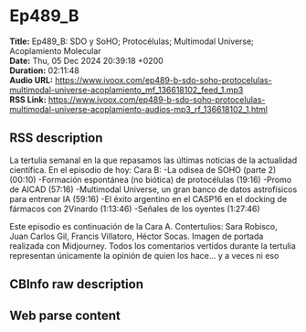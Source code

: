 # Ep489_B  
**Title:** Ep489_B: SDO y SoHO; Protocélulas; Multimodal Universe; Acoplamiento Molecular  
**Date:** Thu, 05 Dec 2024 20:39:18 +0200  
**Duration:** 02:11:48  
**Audio URL:** https://www.ivoox.com/ep489-b-sdo-soho-protocelulas-multimodal-universe-acoplamiento_mf_136618102_feed_1.mp3  
**RSS Link:** https://www.ivoox.com/ep489-b-sdo-soho-protocelulas-multimodal-universe-acoplamiento-audios-mp3_rf_136618102_1.html  

## RSS description
La tertulia semanal en la que repasamos las últimas noticias de la actualidad científica. En el episodio de hoy:
Cara B:
-La odisea de SOHO (parte 2) (00:10)
-Formación espontánea (no biótica) de protocélulas (19:16)
-Promo de AICAD (57:16)
-Multimodal Universe, un gran banco de datos astrofísicos para entrenar IA (59:16)
-El éxito argentino en el CASP16 en el docking de fármacos con 2Vinardo (1:13:46)
-Señales de los oyentes (1:27:46)

Este episodio es continuación de la Cara A.
Contertulios: Sara Robisco, Juan Carlos Gil, Francis Villatoro, Héctor Socas. Imagen de portada realizada con Midjourney. Todos los comentarios vertidos durante la tertulia representan únicamente la opinión de quien los hace... y a veces ni eso

## CBInfo raw description


## Web parse content

